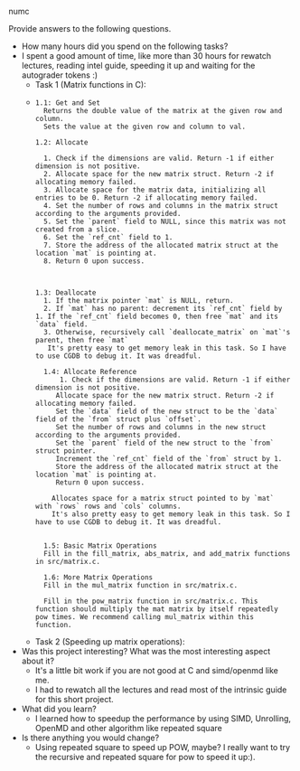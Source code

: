 numc

Provide answers to the following questions.
- How many hours did you spend on the following tasks?
- I spent a good amount of time, like more than 30 hours for rewatch lectures, reading intel guide, speeding it up and waiting for the autograder tokens :)
  - Task 1 (Matrix functions in C): 
  - 
        1.1: Get and Set 
          Returns the double value of the matrix at the given row and column.
          Sets the value at the given row and column to val.

        1.2: Allocate

          1. Check if the dimensions are valid. Return -1 if either dimension is not positive.
          2. Allocate space for the new matrix struct. Return -2 if allocating memory failed.
          3. Allocate space for the matrix data, initializing all entries to be 0. Return -2 if allocating memory failed.
          4. Set the number of rows and columns in the matrix struct according to the arguments provided.
          5. Set the `parent` field to NULL, since this matrix was not created from a slice.
          6. Set the `ref_cnt` field to 1.
          7. Store the address of the allocated matrix struct at the location `mat` is pointing at.
          8. Return 0 upon success.



        1.3: Deallocate
          1. If the matrix pointer `mat` is NULL, return.
          2. If `mat` has no parent: decrement its `ref_cnt` field by 1. If the `ref_cnt` field becomes 0, then free `mat` and its `data` field.
          3. Otherwise, recursively call `deallocate_matrix` on `mat`'s parent, then free `mat`
           It's pretty easy to get memory leak in this task. So I have to use CGDB to debug it. It was dreadful.

          1.4: Allocate Reference
              1. Check if the dimensions are valid. Return -1 if either dimension is not positive.
             Allocate space for the new matrix struct. Return -2 if allocating memory failed.
             Set the `data` field of the new struct to be the `data` field of the `from` struct plus `offset`.
             Set the number of rows and columns in the new struct according to the arguments provided.
             Set the `parent` field of the new struct to the `from` struct pointer.
             Increment the `ref_cnt` field of the `from` struct by 1.
             Store the address of the allocated matrix struct at the location `mat` is pointing at.
             Return 0 upon success.

            Allocates space for a matrix struct pointed to by `mat` with `rows` rows and `cols` columns.
            It's also pretty easy to get memory leak in this task. So I have to use CGDB to debug it. It was dreadful.


          1.5: Basic Matrix Operations
          Fill in the fill_matrix, abs_matrix, and add_matrix functions in src/matrix.c.

          1.6: More Matrix Operations
          Fill in the mul_matrix function in src/matrix.c.

          Fill in the pow_matrix function in src/matrix.c. This function should multiply the mat matrix by itself repeatedly pow times. We recommend calling mul_matrix within this function.




  - Task 2 (Speeding up matrix operations): 
- Was this project interesting? What was the most interesting aspect about it?
  - It's a little bit work if you are not good at C and simd/openmd like me.
  - I had to rewatch all the lectures and read most of the intrinsic guide for this short project. 
- What did you learn?
  - I learned how to speedup the performance by using SIMD, Unrolling, OpenMD and other algorithm like repeated square 
- Is there anything you would change?
  - Using repeated square to speed up POW, maybe? I really want to try the recursive and repeated square for pow to speed it up:).
